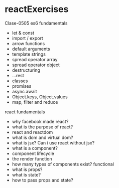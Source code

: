 # reactExercises
Clase-0505
es6 fundamentals
 - let & const
 - import / export
 - arrow functions
 - default arguments
 - template strings
 - spread operator array
 - spread operator object
 - destructuring
 - ...rest
 - classes
 - promises
 - async await
 - Object.keys, Object.values
 - map, filter and reduce

react fundamentals
 - why facebook made react?
 - what is the purpose of react?
 - react and reactdom
 - what is dom and virtual dom?
 - what is jsx? Can i use react without jsx?
 - what is a component?
 - component lifecycle
 - the render function
 - how many types of components exist? functional
 - what is props?
 - what is state?
 - how to pass props and state?
